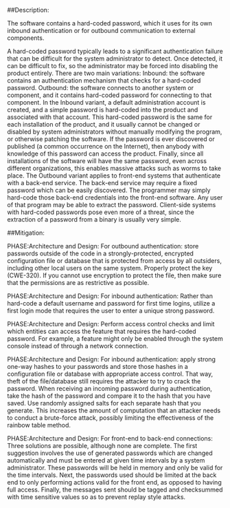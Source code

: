 ##Description:

The software contains a hard-coded password, which it uses for its own inbound authentication or for outbound communication to external components.

A hard-coded password typically leads to a significant authentication failure that can be difficult for the system administrator to detect. Once detected, it can be difficult to fix, so the administrator may be forced into disabling the product entirely. There are two main variations: Inbound: the software contains an authentication mechanism that checks for a hard-coded password. Outbound: the software connects to another system or component, and it contains hard-coded password for connecting to that component. In the Inbound variant, a default administration account is created, and a simple password is hard-coded into the product and associated with that account. This hard-coded password is the same for each installation of the product, and it usually cannot be changed or disabled by system administrators without manually modifying the program, or otherwise patching the software. If the password is ever discovered or published (a common occurrence on the Internet), then anybody with knowledge of this password can access the product. Finally, since all installations of the software will have the same password, even across different organizations, this enables massive attacks such as worms to take place. The Outbound variant applies to front-end systems that authenticate with a back-end service. The back-end service may require a fixed password which can be easily discovered. The programmer may simply hard-code those back-end credentials into the front-end software. Any user of that program may be able to extract the password. Client-side systems with hard-coded passwords pose even more of a threat, since the extraction of a password from a binary is usually very simple.

##Mitigation:


PHASE:Architecture and Design:
For outbound authentication: store passwords outside of the code in a strongly-protected, encrypted configuration file or database that is protected from access by all outsiders, including other local users on the same system. Properly protect the key (CWE-320). If you cannot use encryption to protect the file, then make sure that the permissions are as restrictive as possible.

PHASE:Architecture and Design:
For inbound authentication: Rather than hard-code a default username and password for first time logins, utilize a first login mode that requires the user to enter a unique strong password.

PHASE:Architecture and Design:
Perform access control checks and limit which entities can access the feature that requires the hard-coded password. For example, a feature might only be enabled through the system console instead of through a network connection.

PHASE:Architecture and Design:
For inbound authentication: apply strong one-way hashes to your passwords and store those hashes in a configuration file or database with appropriate access control. That way, theft of the file/database still requires the attacker to try to crack the password. When receiving an incoming password during authentication, take the hash of the password and compare it to the hash that you have saved. Use randomly assigned salts for each separate hash that you generate. This increases the amount of computation that an attacker needs to conduct a brute-force attack, possibly limiting the effectiveness of the rainbow table method.

PHASE:Architecture and Design:
For front-end to back-end connections: Three solutions are possible, although none are complete. The first suggestion involves the use of generated passwords which are changed automatically and must be entered at given time intervals by a system administrator. These passwords will be held in memory and only be valid for the time intervals. Next, the passwords used should be limited at the back end to only performing actions valid for the front end, as opposed to having full access. Finally, the messages sent should be tagged and checksummed with time sensitive values so as to prevent replay style attacks.

